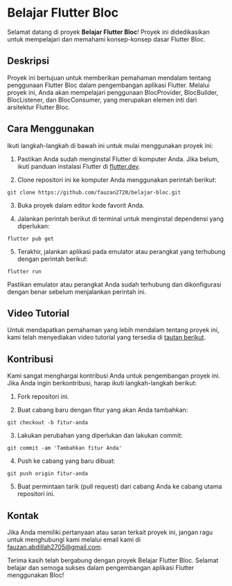 # Belajar Flutter Bloc

Selamat datang di proyek **Belajar Flutter Bloc**! Proyek ini didedikasikan untuk mempelajari dan memahami konsep-konsep dasar Flutter Bloc.

## Deskripsi

Proyek ini bertujuan untuk memberikan pemahaman mendalam tentang penggunaan Flutter Bloc dalam pengembangan aplikasi Flutter. Melalui proyek ini, Anda akan mempelajari penggunaan BlocProvider, BlocBuilder, BlocListener, dan BlocConsumer, yang merupakan elemen inti dari arsitektur Flutter Bloc.

## Cara Menggunakan

Ikuti langkah-langkah di bawah ini untuk mulai menggunakan proyek ini:

1. Pastikan Anda sudah menginstal Flutter di komputer Anda. Jika belum, ikuti panduan instalasi Flutter di [flutter.dev](https://flutter.dev/docs/get-started/install).

2. Clone repositori ini ke komputer Anda menggunakan perintah berikut:

```shell
git clone https://github.com/fauzan2720/belajar-bloc.git
```

3. Buka proyek dalam editor kode favorit Anda.

4. Jalankan perintah berikut di terminal untuk menginstal dependensi yang diperlukan:

```shell
flutter pub get
```

5. Terakhir, jalankan aplikasi pada emulator atau perangkat yang terhubung dengan perintah berikut:

```shell
flutter run
```

Pastikan emulator atau perangkat Anda sudah terhubung dan dikonfigurasi dengan benar sebelum menjalankan perintah ini.

## Video Tutorial

Untuk mendapatkan pemahaman yang lebih mendalam tentang proyek ini, kami telah menyediakan video tutorial yang tersedia di [tautan berikut](https://youtu.be/I1NhQba2Y7c).

## Kontribusi

Kami sangat menghargai kontribusi Anda untuk pengembangan proyek ini. Jika Anda ingin berkontribusi, harap ikuti langkah-langkah berikut:

1. Fork repositori ini.

2. Buat cabang baru dengan fitur yang akan Anda tambahkan:

```shell
git checkout -b fitur-anda
```

3. Lakukan perubahan yang diperlukan dan lakukan commit:

```shell
git commit -am 'Tambahkan fitur Anda'
```

4. Push ke cabang yang baru dibuat:

```shell
git push origin fitur-anda
```

5. Buat permintaan tarik (pull request) dari cabang Anda ke cabang utama repositori ini.

## Kontak

Jika Anda memiliki pertanyaan atau saran terkait proyek ini, jangan ragu untuk menghubungi kami melalui email kami di fauzan.abdillah2705@gmail.com.

Terima kasih telah bergabung dengan proyek Belajar Flutter Bloc. Selamat belajar dan semoga sukses dalam pengembangan aplikasi Flutter menggunakan Bloc!
